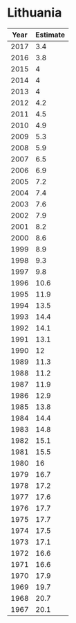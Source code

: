 # Lithuania

| Year | Estimate |
| ---- | -------- |
| 2017 | 3.4 |
| 2016 | 3.8 |
| 2015 | 4 |
| 2014 | 4 |
| 2013 | 4 |
| 2012 | 4.2 |
| 2011 | 4.5 |
| 2010 | 4.9 |
| 2009 | 5.3 |
| 2008 | 5.9 |
| 2007 | 6.5 |
| 2006 | 6.9 |
| 2005 | 7.2 |
| 2004 | 7.4 |
| 2003 | 7.6 |
| 2002 | 7.9 |
| 2001 | 8.2 |
| 2000 | 8.6 |
| 1999 | 8.9 |
| 1998 | 9.3 |
| 1997 | 9.8 |
| 1996 | 10.6 |
| 1995 | 11.9 |
| 1994 | 13.5 |
| 1993 | 14.4 |
| 1992 | 14.1 |
| 1991 | 13.1 |
| 1990 | 12 |
| 1989 | 11.3 |
| 1988 | 11.2 |
| 1987 | 11.9 |
| 1986 | 12.9 |
| 1985 | 13.8 |
| 1984 | 14.4 |
| 1983 | 14.8 |
| 1982 | 15.1 |
| 1981 | 15.5 |
| 1980 | 16 |
| 1979 | 16.7 |
| 1978 | 17.2 |
| 1977 | 17.6 |
| 1976 | 17.7 |
| 1975 | 17.7 |
| 1974 | 17.5 |
| 1973 | 17.1 |
| 1972 | 16.6 |
| 1971 | 16.6 |
| 1970 | 17.9 |
| 1969 | 19.7 |
| 1968 | 20.7 |
| 1967 | 20.1 |